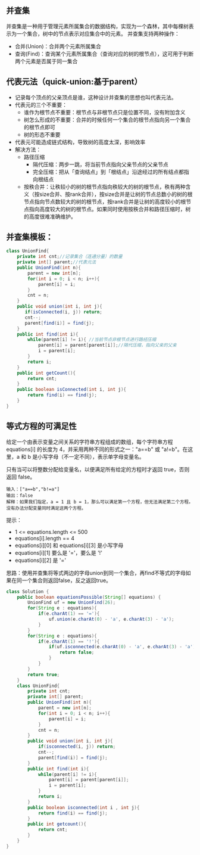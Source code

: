 ## 并查集
并查集是一种用于管理元素所属集合的数据结构，实现为一个森林，其中每棵树表示为一个集合，树中的节点表示对应集合中的元素。
并查集支持两种操作：
* 合并(Union)：合并两个元素所属集合
* 查询(Find)：查询某个元素所属集合（查询对应的树的根节点），这可用于判断两个元素是否属于同一集合

## 代表元法（quick-union:基于parent）
* 记录每个顶点的父亲顶点是谁，这种设计并查集的思想也叫代表元法。
* 代表元的三个不重要：
  * 谁作为根节点不重要：根节点与非根节点只是位置不同，没有附加含义
  * 树怎么形成的不重要：合并的时候任何一个集合的根节点指向另一个集合的根节点即可
  * 树的形态不重要
* 代表元可能造成链式结构，导致树的高度太深，影响效率
* 解决方法：
  * 路径压缩
    * 隔代压缩：两步一跳，将当前节点指向父亲节点的父亲节点
    * 完全压缩：把从「查询结点」到「根结点」沿途经过的所有结点都指向根结点
  * 按秩合并：让秩较小的树的根节点指向秩较大的树的根节点，秩有两种含义（按size合并、按rank合并），按size合并是让树的节点总数小的树的根节点指向节点数较大的树的根节点，按rank合并是让树的高度较小的根节点指向高度较大的树的根节点。如果同时使用按秩合并和路径压缩时，树的高度很难准确维护。

## 并查集模板：
```java
class UnionFind{
    private int cnt;//记录集合（连通分量）的数量
    private int[] parent;//代表元法
    public UnionFind(int n){
        parent = new int[n];
        for(int i = 0; i < n; i++){
            parent[i] = i;
        }
        cnt = n;
    }
    public void union(int i, int j){
       if(isConnected(i, j)) return;
       cnt--;
       parent[find(i)] = find(j);
    }
    public int find(int i){
        while(parent[i] != i){ //当前节点非根节点进行路经压缩
            parent[i] = parent[parent[i]];//隔代压缩，指向父亲的父亲
            i = parent[i];
        }
        return i;
    }
    public int getCount(){
        return cnt;
    }
    public boolean isConnected(int i, int j){
        return find(i) == find(j);
    }
}
```
## 等式方程的可满足性
给定一个由表示变量之间关系的字符串方程组成的数组，每个字符串方程 equations[i] 的长度为 4，并采用两种不同的形式之一："a==b" 或 "a!=b"。在这里，a 和 b 是小写字母（不一定不同），表示单字母变量名。

只有当可以将整数分配给变量名，以便满足所有给定的方程时才返回 true，否则返回 false。
```
输入：["a==b","b!=a"]
输出：false
解释：如果我们指定，a = 1 且 b = 1，那么可以满足第一个方程，但无法满足第二个方程。没有办法分配变量同时满足这两个方程。
```

提示：

* 1 <= equations.length <= 500
* equations[i].length == 4
* equations[i][0] 和 equations[i][3] 是小写字母
* equations[i][1] 要么是 '='，要么是 '!'
* equations[i][2] 是 '='

思路：使用并查集将等式两边的字母union到同一个集合，再find不等式的字母如果在同一个集合则返回false，反之返回true。
```java
class Solution {
    public boolean equationsPossible(String[] equations) {
        UnionFind uf = new UnionFind(26);
        for(String e : equations){
            if(e.charAt(1) == '='){
                uf.union(e.charAt(0) - 'a', e.charAt(3) - 'a');
            }
        }
        for(String e : equations){
            if(e.charAt(1) == '!'){
                if(uf.isconnected(e.charAt(0) - 'a', e.charAt(3) - 'a')){
                    return false;
                }
            }
        }
        return true;
    }
    class UnionFind{
        private int cnt;
        private int[] parent;
        public UnionFind(int n){
            parent = new int[n];
            for(int i = 0; i < n; i++){
                parent[i] = i;
            }
            cnt = n;
        }
        public void union(int i, int j){
            if(isconnected(i, j)) return;
            cnt--;
            parent[find(i)] = find(j);
        }
        public int find(int i){
            while(parent[i] != i){
                parent[i] = parent[parent[i]];
                i = parent[i];
            }
            return i;
        }
        public boolean isconnected(int i , int j){
            return find(i) == find(j);
        }
        public int getcount(){
            return cnt;
        }
    }
}
```
